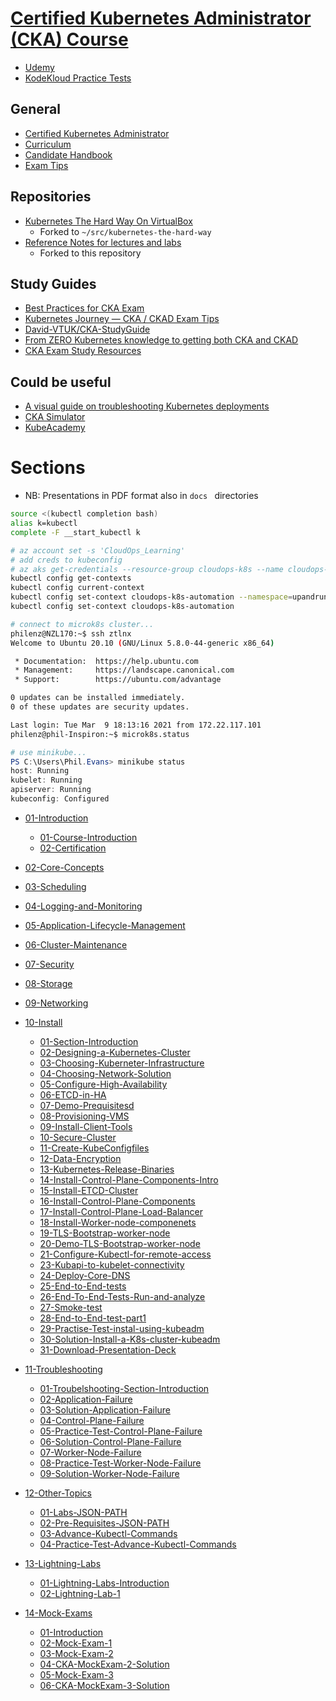 # [Certified Kubernetes Administrator (CKA) Course](https://www.udemy.com/course/certified-kubernetes-administrator-with-practice-tests/)
* [Udemy](https://www.udemy.com/course/certified-kubernetes-administrator-with-practice-tests/)
* [KodeKloud Practice Tests](https://kodekloud.com/courses/enrolled/675080)

## General
* [Certified Kubernetes Administrator](https://www.cncf.io/certification/cka/)
* [Curriculum](https://github.com/cncf/curriculum)
* [Candidate Handbook](https://docs.linuxfoundation.org/tc-docs/certification/lf-candidate-handbook)
* [Exam Tips](https://docs.linuxfoundation.org/tc-docs/certification/tips-cka-and-ckad)

## Repositories
* [Kubernetes The Hard Way On VirtualBox](https://github.com/mmumshad/kubernetes-the-hard-way)
    * Forked to `~/src/kubernetes-the-hard-way`
* [Reference Notes for lectures and labs](https://github.com/kodekloudhub/certified-kubernetes-administrator-course)
    * Forked to this repository

## Study Guides
* [Best Practices for CKA Exam](https://medium.com/@emreodabas_20110/best-practices-for-cka-exam-9c1e51ea9b29)
* [Kubernetes Journey — CKA / CKAD Exam Tips](https://itnext.io/kubernetes-journey-cka-ckad-exam-tips-ff73e4672833)
* [David-VTUK/CKA-StudyGuide](https://github.com/David-VTUK/CKA-StudyGuide)
* [From ZERO Kubernetes knowledge to getting both CKA and CKAD](https://medium.com/@andreistefanciprian/from-zero-kubernetes-knowledge-to-getting-both-cka-and-ckad-certifications-c70ba503d6e0)
* [CKA Exam Study Resources](https://rudimartinsen.com/cka-resources/)

## Could be useful
* [A visual guide on troubleshooting Kubernetes deployments](https://learnk8s.io/troubleshooting-deployments)
* [CKA Simulator](https://killer.sh/cka)
* [KubeAcademy](https://kube.academy/courses)

# Sections
* NB: Presentations in PDF format also in `docs ` directories
```bash
source <(kubectl completion bash)
alias k=kubectl
complete -F __start_kubectl k
```
```bash
# az account set -s 'CloudOps_Learning'
# add creds to kubeconfig
# az aks get-credentials --resource-group cloudops-k8s --name cloudops-k8s-automation
kubectl config get-contexts
kubectl config current-context
kubectl config set-context cloudops-k8s-automation --namespace=upandrunning
kubectl config set-context cloudops-k8s-automation
```
```bash
# connect to microk8s cluster...
philenz@NZL170:~$ ssh ztlnx
Welcome to Ubuntu 20.10 (GNU/Linux 5.8.0-44-generic x86_64)

 * Documentation:  https://help.ubuntu.com
 * Management:     https://landscape.canonical.com
 * Support:        https://ubuntu.com/advantage

0 updates can be installed immediately.
0 of these updates are security updates.

Last login: Tue Mar  9 18:13:16 2021 from 172.22.117.101
philenz@phil-Inspiron:~$ microk8s.status
```
```powershell
# use minikube...
PS C:\Users\Phil.Evans> minikube status
host: Running
kubelet: Running
apiserver: Running
kubeconfig: Configured
```

- [01-Introduction](docs/01-Introduction)
  - [01-Course-Introduction](docs/01-Introduction/01-Course-Introduction.md)
  - [02-Certification](docs/01-Introduction/02-Certification.md) 
- [02-Core-Concepts](02CoreConcepts.md)
- [03-Scheduling](03Scheduling.md)
- [04-Logging-and-Monitoring](04LoggingAndMonitoring.md)
- [05-Application-Lifecycle-Management](05ApplicationLifecycleManagement.md)
- [06-Cluster-Maintenance](06ClusterMaintenance.md)
- [07-Security](07Security.md)
- [08-Storage](08Storage.md)
- [09-Networking](09Networking.md) 

- [10-Install](docs/10-Install)  
  - [01-Section-Introduction](docs/10-Install/01-Section-Introduction.md)
  - [02-Designing-a-Kubernetes-Cluster](docs/10-Install/02-Designing-a-Kubernetes-Cluster.md)
  - [03-Choosing-Kuberneter-Infrastructure](docs/10-Install/03-Choosing-Kuberneter-Infrastructure.md)
  - [04-Choosing-Network-Solution](docs/10-Install/04-Choosing-Network-Solution.md)
  - [05-Configure-High-Availability](docs/10-Install/05-Configure-High-Availability.md)
  - [06-ETCD-in-HA](docs/10-Install/06-ETCD-in-HA.md)
  - [07-Demo-Prequisitesd](docs/10-Install/07-Demo-Prequisites.md)
  - [08-Provisioning-VMS](docs/10-Install/08-Provisioning-VMS.md)
  - [09-Install-Client-Tools](docs/10-Install/09-Install-Client-Tools.md)
  - [10-Secure-Cluster](docs/10-Install/10-Secure-Cluster.md)
  - [11-Create-KubeConfigfiles](docs/10-Install/11-Create-KubeConfigfiles.md)
  - [12-Data-Encryption](docs/10-Install/12-Data-Encryption.md)
  - [13-Kubernetes-Release-Binaries](docs/10-Install/13-Kubernetes-Release-Binaries.md)
  - [14-Install-Control-Plane-Components-Intro](docs/10-Install/14-Install-Control-Plane-Components-Intro.md)
  - [15-Install-ETCD-Cluster](docs/10-Install/15-Install-ETCD-Cluster.md)
  - [16-Install-Control-Plane-Components](docs/10-Install/16-Install-Control-Plane-Components.md)
  - [17-Install-Control-Plane-Load-Balancer](docs/10-Install/17-Install-Control-Plane-Load-Balancer.md)
  - [18-Install-Worker-node-componenets](docs/10-Install/18-Install-Worker-node-componenets.md)
  - [19-TLS-Bootstrap-worker-node](docs/10-Install/19-TLS-Bootstrap-worker-node.md)
  - [20-Demo-TLS-Bootstrap-worker-node](docs/10-Install/20-Demo-TLS-Bootstrap-worker-node.md)
  - [21-Configure-Kubectl-for-remote-access](docs/10-Install/22-Provision-Networking.md)
  - [23-Kubapi-to-kubelet-connectivity](docs/10-Install/23-Kubapi-to-kubelet-connectivity.md)
  - [24-Deploy-Core-DNS](docs/10-Install/24-Deploy-Core-DNS.md)
  - [25-End-to-End-tests](docs/10-Install/25-End-to-End-tests.md)
  - [26-End-To-End-Tests-Run-and-analyze](docs/10-Install/26-End-To-End-Tests-Run-and-analyze.md)
  - [27-Smoke-test](docs/10-Install/27-Smoke-test.md)
  - [28-End-to-End-test-part1](docs/10-Install/28-End-to-End-test-part1.md)
  - [29-Practise-Test-instal-using-kubeadm](docs/10-Install/29-Practise-Test-instal-using-kubeadm.md)
  - [30-Solution-Install-a-K8s-cluster-kubeadm](docs/10-Install/30-Solution-Install-a-K8s-cluster-kubeadm.md)
  - [31-Download-Presentation-Deck](docs/10-Install/21-Download-Presentation-Deck.md)

- [11-Troubleshooting](docs/11-Troubleshooting)  
  - [01-Troubelshooting-Section-Introduction](docs/11-Troubleshooting/01-Troubelshooting-Section-Introduction.md)
  - [02-Application-Failure](docs/11-Troubleshooting/02-Application-Failure.md)
  - [03-Solution-Application-Failure](docs/11-Troubleshooting/03-Solution-Application-Failure.md)
  - [04-Control-Plane-Failure](docs/11-Troubleshooting/04-Control-Plane-Failure.md)
  - [05-Practice-Test-Control-Plane-Failure](docs/11-Troubleshooting/05-Practice-Test-Control-Plane-Failure.md)
  - [06-Solution-Control-Plane-Failure](docs/11-Troubleshooting/06-Solution-Control-Plane-Failure.md)
  - [07-Worker-Node-Failure](docs/11-Troubleshooting/07-Worker-Node-Failure.md)
  - [08-Practice-Test-Worker-Node-Failure](docs/11-Troubleshooting/08-Practice-Test-Worker-Node-Failure.md)
  - [09-Solution-Worker-Node-Failure](docs/11-Troubleshooting/09-Solution-Worker-Node-Failure.md)

- [12-Other-Topics](docs/12-Other-Topics)  
  - [01-Labs-JSON-PATH](docs/12-Other-Topics/01-Labs-JSON-PATH.md)
  - [02-Pre-Requisites-JSON-PATH](docs/12-Other-Topics/02-Pre-Requisites-JSON-PATH.md)
  - [03-Advance-Kubectl-Commands](docs/12-Other-Topics/03-Advance-Kubectl-Commands.md)
  - [04-Practice-Test-Advance-Kubectl-Commands](docs/12-Other-Topics/04-Practice-Test-Advance-Kubectl-Commands.md)

- [13-Lightning-Labs](docs/13-Lightning-Labs)  
  - [01-Lightning-Labs-Introduction](docs/13-Lightning-Labs/01-Lightning-Labs-Introduction.md)
  - [02-Lightning-Lab-1](docs/13-Lightning-Labs/02-Lightning-Lab-1.md)
  
- [14-Mock-Exams](docs/14-Mock-Exams)  
  - [01-Introduction](docs/14-Mock-Exams/01-Introduction.md)
  - [02-Mock-Exam-1](docs/14-Mock-Exams/02-Mock-Exam-1.md)
  - [03-Mock-Exam-2](docs/14-Mock-Exams/03-Mock-Exam-2.md)
  - [04-CKA-MockExam-2-Solution](docs/14-Mock-Exams/04-CKA-MockExam-2-Solution.md)
  - [05-Mock-Exam-3](docs/14-Mock-Exams/05-Mock-Exam-3.md)
  - [06-CKA-MockExam-3-Solution](docs/14-Mock-Exams/06-CKA-MockExam-3-Solution.md)
